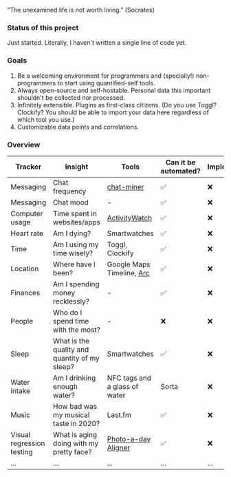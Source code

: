 "The unexamined life is not worth living." (Socrates)

### Status of this project
Just started. Literally, I haven't written a single line of code yet.
### Goals
1. Be a welcoming environment for programmers and (specially!) non-programmers to start using quantified-self tools.
2. Always open-source and self-hostable. Personal data this important shouldn't be collected nor processed.
3. Infinitely extensible. Plugins as first-class citizens. (Do you use Toggl? Clockify? You should be able to import your data here regardless of which tool you use.)
4. Customizable data points and correlations.

### **Overview**
| Tracker                   | Insight                                       | Tools                                                                                             | Can it be automated? | Implemented? |
| ------------------------- | --------------------------------------------- | ------------------------------------------------------------------------------------------------- | -------------------- | ------------ |
| Messaging                 | Chat frequency                                | [chat-miner](https://github.com/joweich/chat-miner)                                               | ✅                   | ❌           |
| Messaging                 | Chat mood                                     | -                                                                                                 | ✅                   | ❌           |
| Computer usage            | Time spent in websites/apps                   | [ActivityWatch](https://activitywatch.net/)                                                       | ✅                   | ❌           |
| Heart rate                | Am I dying?                                   | Smartwatches                                                                                      | ✅                   | ❌           |
| Time                      | Am I using my time wisely?                    | Toggl, Clockify                                                                                   | ✅                   | ❌           |
| Location                  | Where have I been?                            | Google Maps Timeline, [Arc](https://apps.apple.com/us/app/arc-app-location-activity/id1063151918) | ✅                   | ❌           |
| Finances                  | Am I spending money recklessly?               | -                                                                                                 | ✅                   | ❌           |
| People                    | Who do I spend time with the most?            | -                                                                                                 | ❌                   | ❌           |
| Sleep                     | What is the quality and quantity of my sleep? | Smartwatches                                                                                      | ✅                   | ❌           |
| Water intake              | Am I drinking enough water?                   | NFC tags and a glass of water                                                                     | Sorta                | ❌           |
| Music                     | How bad was my musical taste in 2020?         | Last.fm                                                                                           | ✅                   | ❌           |
| Visual regression testing | What is aging doing with my pretty face?      | [Photo-a-day Aligner](https://github.com/matthewearl/photo-a-day-aligner)                         | ✅                   | ❌           |
| ...                       | ...                                           | ...                                                                                               | ...                  | ...          |

